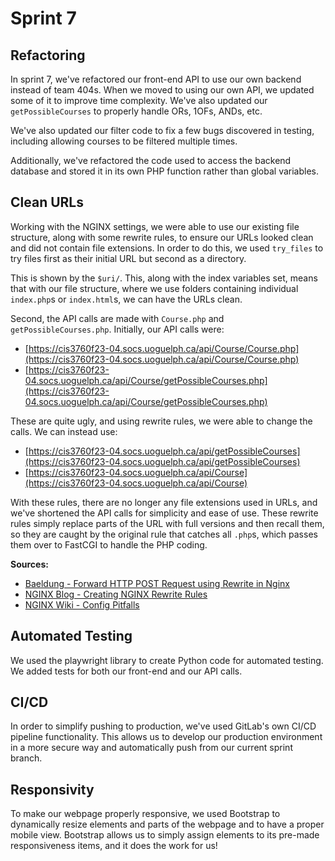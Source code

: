 # Sprint 7

## Refactoring

In sprint 7, we've refactored our front-end API to use our own backend instead of team 404s. When we moved to using our own API, we updated some of it to improve time complexity. We've also updated our `getPossibleCourses` to properly handle ORs, 1OFs, ANDs, etc.

We've also updated our filter code to fix a few bugs discovered in testing, including allowing courses to be filtered multiple times.

Additionally, we've refactored the code used to access the backend database and stored it in its own PHP function rather than global variables.

## Clean URLs

Working with the NGINX settings, we were able to use our existing file structure, along with some rewrite rules, to ensure our URLs looked clean and did not contain file extensions. In order to do this, we used `try_files` to try files first as their initial URL but second as a directory.

This is shown by the `$uri/`. This, along with the index variables set, means that with our file structure, where we use folders containing individual `index.php`s or `index.html`s, we can have the URLs clean.

Second, the API calls are made with `Course.php` and `getPossibleCourses.php`. Initially, our API calls were:
- [https://cis3760f23-04.socs.uoguelph.ca/api/Course/Course.php](https://cis3760f23-04.socs.uoguelph.ca/api/Course/Course.php)
- [https://cis3760f23-04.socs.uoguelph.ca/api/Course/getPossibleCourses.php](https://cis3760f23-04.socs.uoguelph.ca/api/Course/getPossibleCourses.php)

These are quite ugly, and using rewrite rules, we were able to change the calls. We can instead use:
- [https://cis3760f23-04.socs.uoguelph.ca/api/getPossibleCourses](https://cis3760f23-04.socs.uoguelph.ca/api/getPossibleCourses)
- [https://cis3760f23-04.socs.uoguelph.ca/api/Course](https://cis3760f23-04.socs.uoguelph.ca/api/Course)

With these rules, there are no longer any file extensions used in URLs, and we've shortened the API calls for simplicity and ease of use. These rewrite rules simply replace parts of the URL with full versions and then recall them, so they are caught by the original rule that catches all `.php`s, which passes them over to FastCGI to handle the PHP coding.

**Sources:**
- [Baeldung - Forward HTTP POST Request using Rewrite in Nginx](https://www.baeldung.com/linux/forward-http-post-request-using-rewrite#:~:text=In%20Nginx%2C%20URL%20rewriting%20uses,HTTP%20method%20of%20the%20request.)
- [NGINX Blog - Creating NGINX Rewrite Rules](https://www.nginx.com/blog/creating-nginx-rewrite-rules/)
- [NGINX Wiki - Config Pitfalls](https://www.nginx.com/resources/wiki/start/topics/tutorials/config_pitfalls/)

## Automated Testing

We used the playwright library to create Python code for automated testing. We added tests for both our front-end and our API calls.

## CI/CD

In order to simplify pushing to production, we've used GitLab's own CI/CD pipeline functionality. This allows us to develop our production environment in a more secure way and automatically push from our current sprint branch.

## Responsivity

To make our webpage properly responsive, we used Bootstrap to dynamically resize elements and parts of the webpage and to have a proper mobile view. Bootstrap allows us to simply assign elements to its pre-made responsiveness items, and it does the work for us!
